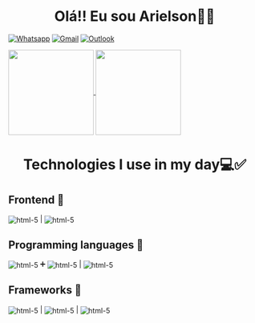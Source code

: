 <h1 style="text-align: center; border: none">Olá!! Eu sou Arielson🖐🏽</h1>

[![Whatsapp](https://img.shields.io/badge/WhatsApp-25D366?style=for-the-badge&logo=whatsapp&logoColor=white)](https://web.whatsapp.com/)
[![Gmail](https://img.shields.io/badge/Gmail-D14836?style=for-the-badge&logo=gmail&logoColor=white)](https://mail.google.com)
[![Outlook](https://img.shields.io/badge/Microsoft_Outlook-0078D4?style=for-the-badge&logo=microsoft-outlook&logoColor=white)](https://outlook.live.com/)

<div>
  <a href="https://github.com/anuraghazra/github-readme-stats">
    <img height=170em align="center" src="https://github-readme-stats.vercel.app/api?username=Arielson13&theme=aura_dark&show_icons=true" />
  </a>
  <a href="https://github.com/anuraghazra/convoychat">
    <img height=170em align="center" src="https://github-readme-stats.vercel.app/api/top-langs?username=Arielson13&&theme=aura_dark&layout=compact&langs_count=8&card_width=320&show_icons=true" />
  </a>
</div>

<h1 style="text-align: center; border: none">Technologies I use in my day💻✅</h1>
<h2>Frontend 🚀</h2>
<div style="margin-bottom: 20px">
    <img align="center" alt="html-5" src="https://img.shields.io/badge/HTML5-E34F26?style=for-the-badge&logo=html5&logoColor=white"/> |
    <img align="center" alt="html-5" src="https://img.shields.io/badge/CSS3-1572B6?style=for-the-badge&logo=css3&logoColor=white"/> 
</div>
<h2>Programming languages 🚀</h2>
<div>
    <img align="center" alt="html-5" src="https://img.shields.io/badge/JavaScript-F7DF1E?style=for-the-badge&logo=javascript&logoColor=black"/> ➕
    <img align="center" alt="html-5" src="https://img.shields.io/badge/TypeScript-007ACC?style=for-the-badge&logo=typescript&logoColor=white"/> |
    <img align="center" alt="html-5" src="https://img.shields.io/badge/PHP-777BB4.svg?style=for-the-badge&logo=PHP&logoColor=white"/>
</div>
<h2>Frameworks 🚀</h2>
<div>
    <img align="center" alt="html-5" src="https://img.shields.io/badge/Bootstrap-7952B3.svg?style=for-the-badge&logo=Bootstrap&logoColor=white"/> | 
    <img align="center" alt="html-5" src="https://img.shields.io/badge/Tailwind%20CSS-06B6D4.svg?style=for-the-badge&logo=Tailwind-CSS&logoColor=white"/> |
     <img align="center" alt="html-5" src="https://img.shields.io/badge/React-61DAFB.svg?style=for-the-badge&logo=React&logoColor=black"/> 
</div>
